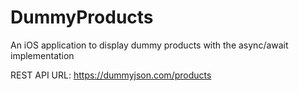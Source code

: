 # DummyProducts
An iOS application to display dummy products with the async/await implementation 

REST API URL: https://dummyjson.com/products
